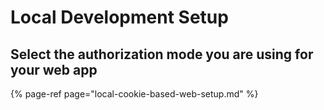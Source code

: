 # Local Development Setup

## Select the authorization mode you are using for your web app

{% page-ref page="local-cookie-based-web-setup.md" %}



